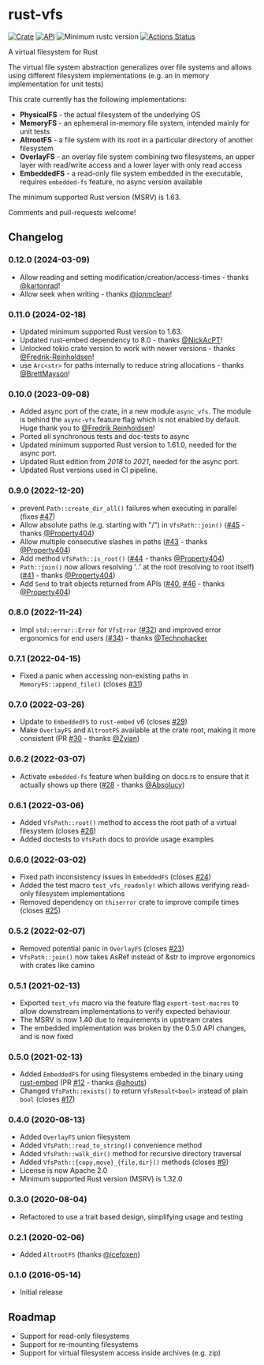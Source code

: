 # rust-vfs

[![Crate](https://img.shields.io/crates/v/vfs.svg)](https://crates.io/crates/vfs)
[![API](https://docs.rs/vfs/badge.svg)](https://docs.rs/vfs)
![Minimum rustc version](https://img.shields.io/badge/rustc-1.63.0+-green.svg)
[![Actions Status](https://github.com/manuel-woelker/rust-vfs/workflows/Continuous%20integration/badge.svg)](https://github.com/manuel-woelker/rust-vfs/actions?query=workflow%3A%22Continuous+integration%22)

A virtual filesystem for Rust

The virtual file system abstraction generalizes over file systems and allows using
different filesystem implementations (e.g. an in memory implementation for unit tests)

This crate currently has the following implementations:
 * **PhysicalFS** - the actual filesystem of the underlying OS
 * **MemoryFS** - an ephemeral in-memory file system, intended mainly for unit tests
 * **AltrootFS** - a file system with its root in a particular directory of another filesystem
 * **OverlayFS** - an overlay file system combining two filesystems, an upper layer with read/write access and a lower layer with only read access
 * **EmbeddedFS** - a read-only file system embedded in the executable, requires `embedded-fs` feature, no async version available
 
The minimum supported Rust version (MSRV) is 1.63.
 
Comments and pull-requests welcome!

## Changelog


### 0.12.0 (2024-03-09)
* Allow reading and setting modification/creation/access-times - thanks [@kartonrad](https://github.com/kartonrad)!
* Allow seek when writing - thanks [@jonmclean](https://github.com/jonmclean)!

### 0.11.0 (2024-02-18)
* Updated minimum supported Rust version to 1.63.
* Updated rust-embed dependency to 8.0 - thanks [@NickAcPT](https://github.com/NickAcPT)!
* Unlocked tokio crate version to work with newer versions - thanks [@Fredrik-Reinholdsen](https://github.com/Fredrik-Reinholdsen)!
* use `Arc<str>` for paths internally to reduce string allocations - thanks [@BrettMayson](https://github.com/BrettMayson)!

### 0.10.0 (2023-09-08)
* Added async port of the crate, in a new module `async_vfs`.
The module is behind the `async-vfs` feature flag which is not enabled by default. Huge thank you to [@Fredrik Reinholdsen](https://github.com/Fredrik-Reinholdsen)!
* Ported all synchronous tests and doc-tests to async
* Updated minimum supported Rust version to 1.61.0, needed for the async port.
* Updated Rust edition from *2018* to *2021*, needed for the async port.
* Updated Rust versions used in CI pipeline.

### 0.9.0 (2022-12-20)

* prevent `Path::create_dir_all()` failures when executing in parallel
  (fixes [#47](https://github.com/manuel-woelker/rust-vfs/pull/47))
* Allow absolute paths (e.g. starting with "/") in `VfsPath::join()`
  ([#45](https://github.com/manuel-woelker/rust-vfs/pull/45) - thanks [@Property404](https://github.com/Property404))
* Allow multiple consecutive slashes in paths
  ([#43](https://github.com/manuel-woelker/rust-vfs/pull/43) - thanks [@Property404](https://github.com/Property404))
* Add method `VfsPath::is_root()`
  ([#44](https://github.com/manuel-woelker/rust-vfs/pull/44) - thanks [@Property404](https://github.com/Property404))
* `Path::join()` now allows resolving '..' at the root (resolving to root itself)
 ([#41](https://github.com/manuel-woelker/rust-vfs/pull/41) - thanks [@Property404](https://github.com/Property404))  
*  Add `Send` to trait objects returned from APIs
   ([#40](https://github.com/manuel-woelker/rust-vfs/pull/40),
   [#46](https://github.com/manuel-woelker/rust-vfs/pull/46) - thanks [@Property404](https://github.com/Property404))

### 0.8.0 (2022-11-24)

* Impl `std::error::Error` for `VfsError` ([#32](https://github.com/manuel-woelker/rust-vfs/pull/32)) and improved error 
  ergonomics for end users ([#34](https://github.com/manuel-woelker/rust-vfs/pull/34)) - thanks [@Technohacker](https://github.com/Technohacker)

### 0.7.1 (2022-04-15)

* Fixed a panic when accessing non-existing paths in `MemoryFS::append_file()` (closes 
 [#31](https://github.com/manuel-woelker/rust-vfs/issues/31))

### 0.7.0 (2022-03-26)

* Update to `EmbeddedFS` to `rust-embed` v6 (closes [#29](https://github.com/manuel-woelker/rust-vfs/issues/29))
* Make `OverlayFS` and `AltrootFS` available at the crate root, making it more consistent
  (PR [#30](https://github.com/manuel-woelker/rust-vfs/issues/30) -
  thanks [@Zyian](https://github.com/Zyian))

### 0.6.2 (2022-03-07)

* Activate `embedded-fs` feature when building on docs.rs to ensure that it actually shows up there
  ([#28](https://github.com/manuel-woelker/rust-vfs/issues/28) - thanks [@Absolucy](https://github.com/Absolucy))

### 0.6.1 (2022-03-06)

* Added `VfsPath::root()` method to access the root path of a virtual filesystem
  (closes [#26](https://github.com/manuel-woelker/rust-vfs/issues/26))
* Added doctests to `VfsPath` docs to provide usage examples

### 0.6.0 (2022-03-02)

* Fixed path inconsistency issues in `EmbeddedFS` (closes [#24](https://github.com/manuel-woelker/rust-vfs/issues/24))
* Added the test macro `test_vfs_readonly!` which allows verifying read-only filesystem implementations
* Removed dependency on `thiserror` crate to improve compile times
(closes [#25](https://github.com/manuel-woelker/rust-vfs/issues/25))

### 0.5.2 (2022-02-07)

* Removed potential panic in `OverlayFS` (closes [#23](https://github.com/manuel-woelker/rust-vfs/issues/23))
* `VfsPath::join()` now takes AsRef<str> instead of &str to improve ergonomics with crates like camino

### 0.5.1 (2021-02-13)

* Exported `test_vfs` macro via the feature flag `export-test-macros` to allow downstream implementations to verify 
  expected behaviour
* The MSRV is now 1.40 due to requirements in upstream crates
* The embedded implementation was broken by the 0.5.0 API changes, and is now fixed

### 0.5.0 (2021-02-13)

* Added `EmbeddedFS` for using filesystems embeded in the binary using
[rust-embed](https://github.com/pyros2097/rust-embed)
(PR [#12](https://github.com/manuel-woelker/rust-vfs/issues/12) - thanks [@ahouts](https://github.com/ahouts))
* Changed `VfsPath::exists()` to return `VfsResult<bool>` instead of plain `bool` (closes [#17](https://github.com/manuel-woelker/rust-vfs/issues/17))
 
### 0.4.0 (2020-08-13)

 * Added `OverlayFS` union filesystem
 * Added `VfsPath::read_to_string()` convenience method
 * Added `VfsPath::walk_dir()` method for recursive directory traversal
 * Added `VfsPath::{copy,move}_{file,dir}()` methods (closes [#9](https://github.com/manuel-woelker/rust-vfs/issues/9))
 * License is now Apache 2.0
 * Minimum supported Rust version (MSRV) is 1.32.0

### 0.3.0 (2020-08-04)

 * Refactored to use a trait based design, simplifying usage and testing
 
### 0.2.1 (2020-02-06)

 * Added `AltrootFS` (thanks [@icefoxen](https://github.com/icefoxen))

### 0.1.0 (2016-05-14)

 * Initial release
 
## Roadmap

 * Support for read-only filesystems  
 * Support for re-mounting filesystems
 * Support for virtual filesystem access inside archives (e.g. zip)
